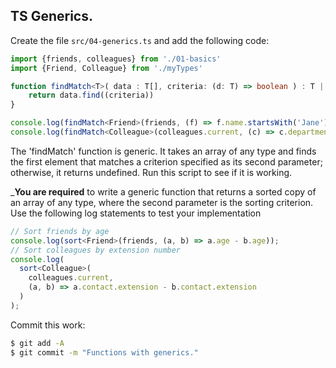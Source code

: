 ## TS Generics.

Create the file `src/04-generics.ts` and add the following code:
~~~ts
import {friends, colleagues} from './01-basics'
import {Friend, Colleague} from './myTypes'

function findMatch<T>( data : T[], criteria: (d: T) => boolean ) : T | undefined {
    return data.find((criteria))
}

console.log(findMatch<Friend>(friends, (f) => f.name.startsWith('Jane')  ))
console.log(findMatch<Colleague>(colleagues.current, (c) => c.department === 'Finance'  ))
~~~

The 'findMatch' function is generic. It takes an array of any type and finds the first element that matches a criterion specified as its second parameter; otherwise, it returns undefined. Run this script to see if it is working. 

___You are required__ to write a generic function that returns a sorted copy of an array of any type, where the second parameter is the sorting criterion. Use the following log statements to test your implementation 
~~~ts
// Sort friends by age
console.log(sort<Friend>(friends, (a, b) => a.age - b.age));
// Sort colleagues by extension number
console.log(
  sort<Colleague>(
    colleagues.current,
    (a, b) => a.contact.extension - b.contact.extension
  )
);
~~~

Commit this work:
~~~bash
$ git add -A
$ git commit -m "Functions with generics."
~~~
